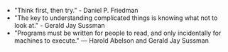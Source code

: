 - "Think first, then try." - Daniel P. Friedman
- "The key to understanding complicated things is knowing what not to look at." - Gerald Jay Sussman
- "Programs must be written for people to read, and only incidentally for machines to execute." — Harold Abelson and Gerald Jay Sussman
